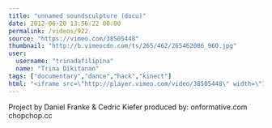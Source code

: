 ```yaml
---
title: "unnamed soundsculpture (docu)"
date: 2012-06-20 13:56:22 00:00
permalink: /videos/922
source: "https://vimeo.com/38505448"
thumbnail: "http://b.vimeocdn.com/ts/265/462/265462086_960.jpg"
user:
  username: "trinadafilipina"
  name: "Trina Dikitanan"
tags: ["documentary","dance","hack","kinect"]
html: "<iframe src=\"http://player.vimeo.com/video/38505448\" width=\"1280\" height=\"640\" frameborder=\"0\" webkitAllowFullScreen mozallowfullscreen allowFullScreen></iframe>"
---
```


Project by Daniel Franke & Cedric Kiefer
produced by:
onformative.com
chopchop.cc